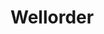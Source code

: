 # Wellorder




<!---
Local Variables:
mode: outline
coding: iso-latin-1
outline-regexp: "#+"
End:
-->
